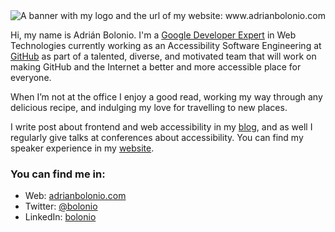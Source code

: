 <img src="https://pbs.twimg.com/profile_banners/22399077/1615901743/1500x500" alt="A banner with my logo and the url of my website: www.adrianbolonio.com" />

Hi, my name is Adrián Bolonio. I'm a [Google Developer Expert](https://developers.google.com/community/experts) in Web Technologies currently working as an Accessibility Software Engineering at [GitHub](https://github.com/) as part of a talented, diverse, and motivated team that will work on making GitHub and the Internet a better and more accessible place for everyone. 

When I’m not at the office I enjoy a good read, working my way through any delicious recipe, and indulging my love for travelling to new places.

I write post about frontend and web accessibility in my [blog](http://adrianbolonio.com/en/blog), and as well I regularly give talks at conferences about accessibility. You can find my speaker experience in my [website](http://adrianbolonio.com/en/talks).

### You can find me in:

- Web: [adrianbolonio.com](http://adrianbolonio.com/)
- Twitter: [@bolonio](https://twitter.com/bolonio)
- LinkedIn: [bolonio](https://linkedin.com/in/adrianbolonio)